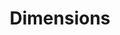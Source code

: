 ---
bigquery: https://console.cloud.google.com/bigquery?p=covid-19-dimensions-ai&page=table&d=data&t=publications
contributors: Digital Science, https://www.digital-science.com/
cost: Free for personal, non-commercial use.
description: Dimensions contains more than 100 million publications, ranging from
  articles published in scholarly journals, books and book chapters, to preprints
  and conference proceedings. All publications are contextualized with linked data
  sets, funding, publications, patents, clinical trials, and policy documents. You
  can also view associated categories, funders, institutions, and researcher profiles.
documentation: https://docs.dimensions.ai/bigquery/index.html
last_edit: 04/09/2022, 03:43:47
location: https://www.dimensions.ai/products/free/
maintained_by: Digital Science, https://www.digital-science.com/
schema_fields:
- category_bra
- family_id
- date_print
- funding_chf
- links
- publisher
- repository_url
- research_org_country_names
- external_ids
- date_imported_gbq
- funding_jpy
- proceedings_title
- research_org_city_names
- conditions
- priority_date
- category_icrp_cso
- language
- legal_events
- research_org_state_codes
- publication_year
- active_years
- patent_ids
- brief_title
- mesh_headings
- category_hra
- funding_aud
- inventor_names
- original_assignee_orgs
- email_address
- editors
- date_modified
- funding_cny
- pmcid
- open_access_categories
- funding_currency
- gender
- issue
- subtitles
- id
- funding_details
- open_access_categories_v2
- category_hrcs_rac
- funding_amount
- funder_org
- category_icrp_ct
- filing_year
- funding_nzd
- expiration_year
- eisbn
- license
- phase
- end_date
- resulting_publication_doi
- funding_gbp
- current_assignee_orgs
- research_org_state_names
- relationships
- ipcr
- concepts
- original_assignee_countries
- type
- journal
- research_org_cities
- associated_publication_pmid
- doi
- book_series_title
- jurisdiction
- original_abstract
- assignee_countries
- mesh_terms
- researcher_ids
- pages
- filing_date
- family_count
- acronym
- assignee_orgs
- funder_org_countries
- organisation_details
- isbn
- acknowledgements
- granted_date
- parent_id
- associated_publication_id
- funder_org_acronyms
- kind
- application_number
- title
- created_date
- priority_year
- repository_id
- clinical_trial_ids
- description
- aliases
- funder_org_cities
- citations_count
- wikipedia_url
- expiration_date
- reference_ids
- metrics
- funding_usd
- year
- conference
- registry
- name
- legal_status
- cited_by_ids
- associated_publication_doi
- research_orgs
- source_id
- address
- journal_lists
- date_online
- authors
- category_for
- end_year
- category_uoa
- original_title
- supporting_grant_ids
- citation_string
- category_hrcs_hc
- arxiv_id
- funder_org_state_codes
- associated_publication_arxiv_id
- investigators
- research_org_countries
- category_rcdc
- associated_grant_ids
- abstract
- start_date
- current_assignee_countries
- family_members_ids
- cpc
- interventions
- resulting_publication_ids
- pmid
- categories
- repository_name
- embargo_date
- funder_countries
- date_inserted
- types
- date_normal
- acronyms
- book_title
- filing_status
- funder_orgs
- established
- labels
- current_assignee
- foa_number
- status
- date
- publication_ids
- funding_eur
- funding_cad
- publication_date
- start_year
- category_sdg
- granted_year
- volume
- original_assignee
- citations
- altmetrics
- linkout
- grant_number
shortname: dimensions
tags:
- scholarly literature
- patents
- funding
- clinical trials
- academic profiles
terms_of_use: 'Use of both the Dimensions COVID-19 dataset and full Dimensions dataset
  are subject to the Dimensions Terms of use: https://www.dimensions.ai/policies-terms-legal '
title: Dimensions
uuid: dcff88bd-fe6b-4fdb-8159-809bf9d7bc1c
---
